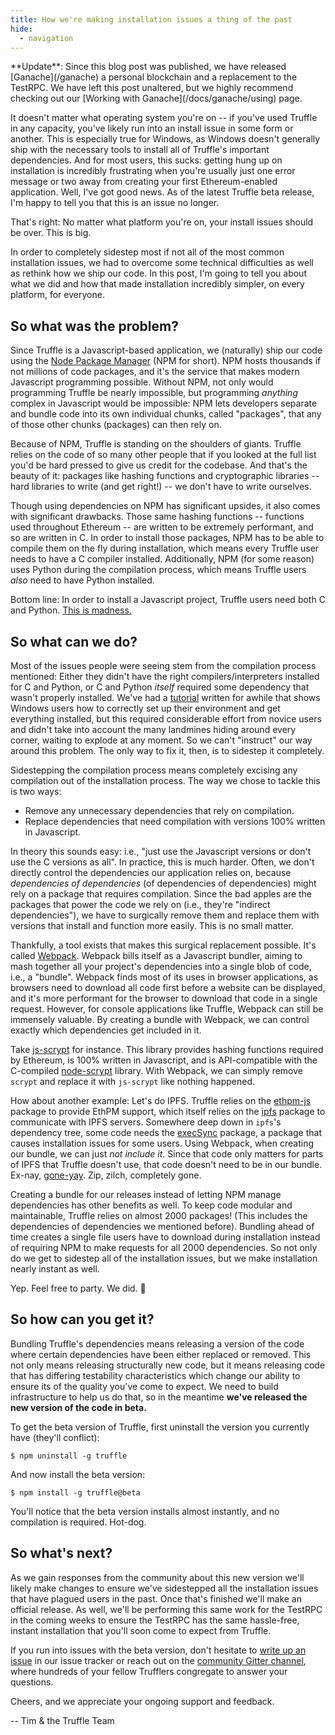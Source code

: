 ```yaml
---
title: How we're making installation issues a thing of the past
hide:
  - navigation
---
```


<p class="alert alert-info">
**Update**: Since this blog post was published, we have released [Ganache](/ganache) a personal blockchain and a replacement to the TestRPC. We have left this post unaltered, but we highly recommend checking out our [Working with Ganache](/docs/ganache/using) page.
</p>

It doesn't matter what operating system you're on -- if you've used Truffle in any capacity, you've likely run into an install issue in some form or another. This is especially true for Windows, as Windows doesn't generally ship with the necessary tools to install all of Truffle's important dependencies. And for most users, this sucks: getting hung up on installation is incredibly frustrating when you're usually just one error message or two away from creating your first Ethereum-enabled application. Well, I've got good news. As of the latest Truffle beta release, I'm happy to tell you that this is an issue no longer.

That's right: No matter what platform you're on, your install issues should be over. This is big.

In order to completely sidestep most if not all of the most common installation issues, we had to overcome some technical difficulties as well as rethink how we ship our code. In this post, I'm going to tell you about what we did and how that made installation incredibly simpler, on every platform, for everyone.

## So what was the problem?

Since Truffle is a Javascript-based application, we (naturally) ship our code using the [Node Package Manager](https://www.npmjs.com/) (NPM for short). NPM hosts thousands if not millions of code packages, and it's the service that makes modern Javascript programming possible. Without NPM, not only would programming Truffle be nearly impossible, but programming _anything_ complex in Javascript would be impossible: NPM lets developers separate and bundle code into its own individual chunks, called "packages", that any of those other chunks (packages) can then rely on.

Because of NPM, Truffle is standing on the shoulders of giants. Truffle relies on the code of so many other people that if you looked at the full list you'd be hard pressed to give us credit for the codebase. And that's the beauty of it: packages like hashing functions and cryptographic libraries -- hard libraries to write (and get right!) -- we don't have to write ourselves.

Though using dependencies on NPM has significant upsides, it also comes with significant drawbacks. Those same hashing functions -- functions used throughout Ethereum -- are written to be extremely performant, and so are written in C. In order to install those packages, NPM has to be able to compile them on the fly during installation, which means every Truffle user needs to have a C compiler installed. Additionally, NPM (for some reason) uses Python during the compilation process, which means Truffle users _also_ need to have Python installed.

Bottom line: In order to install a Javascript project, Truffle users need both C and Python. [This is madness.](https://s-media-cache-ak0.pinimg.com/originals/ec/5a/0a/ec5a0a5e4990668ca3f41ed50ca273d3.gif)

## So what can we do?

Most of the issues people were seeing stem from the compilation process mentioned: Either they didn't have the right compilers/interpreters installed for C and Python, or C and Python _itself_ required some dependency that wasn't properly installed. We've had a [tutorial](/tutorials/how-to-install-truffle-and-testrpc-on-windows-for-blockchain-development) written for awhile that shows Windows users how to correctly set up their environment and get everything installed, but this required considerable effort from novice users and didn't take into account the many landmines hiding around every corner, waiting to explode at any moment. So we can't "instruct" our way around this problem. The only way to fix it, then, is to sidestep it completely.

Sidestepping the compilation process means completely excising any compilation out of the installation process. The way we chose to tackle this is two ways:

- Remove any unnecessary dependencies that rely on compilation.
- Replace dependencies that need compilation with versions 100% written in Javascript.

In theory this sounds easy: i.e., "just use the Javascript versions or don't use the C versions as all". In practice, this is much harder. Often, we don't directly control the dependencies our application relies on, because _dependencies of dependencies_ (of dependencies of dependencies) might rely on a package that requires compilation. Since the bad apples are the packages that power the code we rely on (i.e., they're "indirect dependencies"), we have to surgically remove them and replace them with versions that install and function more easily. This is no small matter.

Thankfully, a tool exists that makes this surgical replacement possible. It's called [Webpack](https://webpack.js.org/). Webpack bills itself as a Javascript bundler, aiming to mash together all your project's dependencies into a single blob of code, i.e., a "bundle". Webpack finds most of its uses in browser applications, as browsers need to download all code first before a website can be displayed, and it's more performant for the browser to download that code in a single request. However, for console applications like Truffle, Webpack can still be immensely valuable. By creating a bundle with Webpack, we can control exactly which dependencies get included in it.

Take [js-scrypt](https://github.com/tonyg/js-scrypt) for instance. This library provides hashing functions required by Ethereum, is 100% written in Javascript, and is API-compatible with the C-compiled [node-scrypt](https://github.com/barrysteyn/node-scrypt) library. With Webpack, we can simply remove `scrypt` and replace it with `js-scrypt` like nothing happened.

How about another example: Let's do IPFS. Truffle relies on the [ethpm-js](https://github.com/ethpm/ethpm-js) package to provide EthPM support, which itself relies on the [ipfs](https://github.com/ipfs/js-ipfs) package to communicate with IPFS servers. Somewhere deep down in `ipfs`'s dependency tree, some code needs the [execSync](https://www.npmjs.com/package/execSync) package, a package that causes installation issues for some users. Using Webpack, when creating our bundle, we can just _not include it_. Since that code only matters for parts of IPFS that Truffle doesn't use, that code doesn't need to be in our bundle. Ex-nay, [gone-yay](http://www.technobuffalo.com/wp-content/uploads/2016/03/kanye-west-1280x640.jpg). Zip, zilch, completely gone.

Creating a bundle for our releases instead of letting NPM manage dependencies has other benefits as well. To keep code modular and maintainable, Truffle relies on almost 2000 packages! (This includes the dependencies of dependencies we mentioned before). Bundling ahead of time creates a single file users have to download during installation instead of requiring NPM to make requests for all 2000 dependencies. So not only do we get to sidestep all of the installation issues, but we make installation nearly instant as well.

Yep. Feel free to party. We did. 🎉

## So how can you get it?

Bundling Truffle's dependencies means releasing a version of the code where certain dependencies have been either replaced or removed. This not only means releasing structurally new code, but it means releasing code that has differing testability characteristics which change our ability to ensure its of the quality you've come to expect. We need to build infrastructure to help us do that, so in the meantime **we've released the new version of the code in beta.**

To get the beta version of Truffle, first uninstall the version you currently have (they'll conflict):

```shell
$ npm uninstall -g truffle
```

And now install the beta version:

```shell
$ npm install -g truffle@beta
```

You'll notice that the beta version installs almost instantly, and no compilation is required. Hot-dog.

## So what's next?

As we gain responses from the community about this new version we'll likely make changes to ensure we've sidestepped all the installation issues that have plagued users in the past. Once that's finished we'll make an official release. As well, we'll be performing this same work for the TestRPC in the coming weeks to ensure the TestRPC has the same hassle-free, instant installation that you'll soon come to expect from Truffle.

If you run into issues with the beta version, don't hesitate to [write up an issue](https://github.com/trufflesuite/truffle/issues) in our issue tracker or reach out on the [community Gitter channel](https://gitter.im/ConsenSys/truffle), where hundreds of your fellow Trufflers congregate to answer your questions.

Cheers, and we appreciate your ongoing support and feedback.

-- Tim & the Truffle Team
